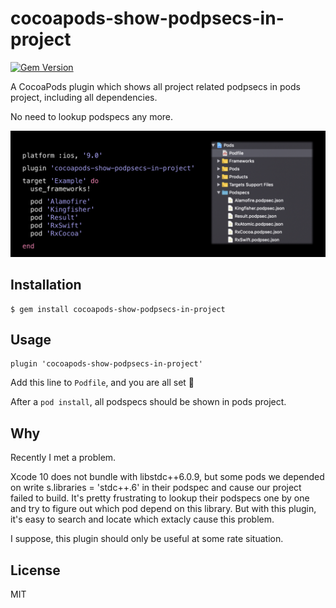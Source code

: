# cocoapods-show-podpsecs-in-project

[![Gem Version](https://badge.fury.io/rb/cocoapods-show-podpsecs-in-project.svg)](https://badge.fury.io/rb/cocoapods-show-podpsecs-in-project)

A CocoaPods plugin which shows all project related podpsecs in pods project, including all dependencies. 

No need to lookup podspecs any more.

![](resources/hero.png)

## Installation

    $ gem install cocoapods-show-podpsecs-in-project

## Usage

    plugin 'cocoapods-show-podpsecs-in-project'

Add this line to `Podfile`, and you are all set 🥳

After a `pod install`, all podspecs should be shown in pods project.

## Why

Recently I met a problem.

Xcode 10 does not bundle with libstdc++6.0.9, but some pods we depended on write s.libraries = 'stdc++.6' in their podspec and cause our project failed to build. It's pretty frustrating to lookup their podspecs one by one and try to figure out which pod depend on this library. But with this plugin, it's easy to search and locate which extacly cause this problem.

I suppose, this plugin should only be useful at some rate situation.

## License

MIT
